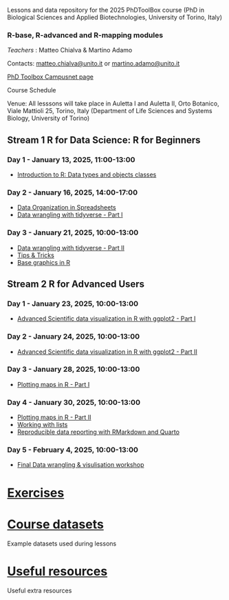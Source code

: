 Lessons and data repository for the 2025 PhDToolBox course (PhD in Biological Sciences and Applied Biotechnologies, University of Torino, Italy)

### R-base, R-advanced and R-mapping modules

*Teachers* : Matteo Chialva & Martino Adamo

Contacts: matteo.chialva@unito.it or martino.adamo@unito.it

[PhD Toolbox Campusnet page](https://dott-sbba.campusnet.unito.it/do/corsi.pl/Show?_id=1aqy)

Course Schedule

Venue: All lesssons will take place in Auletta I and Auletta II, Orto Botanico, Viale Mattioli 25, Torino, Italy (Department of Life Sciences and Systems Biology, University of Torino)

## Stream 1 R for Data Science: R for Beginners

### Day 1 - January 13, 2025, 11:00-13:00
- [Introduction to R: Data types and objects classes](https://github.com/mchialva/PhDToolbox2025/blob/main/Lessons%2FStream_1%2FLesson_1_%20RBasics.pdf)

### Day 2 - January 16, 2025, 14:00-17:00
- [Data Organization in Spreadsheets](
https://github.com/mchialva/PhDToolbox2025/blob/main/Lessons%2FStream_1%2FLesson_2_spreadsheets.pdf)
- [Data wrangling with tidyverse - Part I](https://github.com/mchialva/PhDToolbox2025/blob/main/Lessons/Stream_1/Lesson_2_data_wrangling.pdf)

### Day 3 - January 21, 2025, 10:00-13:00
- [Data wrangling with tidyverse - Part II](https://github.com/mchialva/PhDToolbox2025/blob/main/Lessons/Stream_1/Lesson_2_data_wrangling.pdf)
- [Tips & Tricks](https://github.com/mchialva/PhDToolbox2025/blob/main/Lessons/Stream_1/Lesson_3_tips.pdf)
- [Base graphics  in R](https://github.com/mchialva/PhDToolbox2025/blob/main/Lessons/Stream_1/Lesson_3_basegraphics.pdf)

## Stream 2 R for Advanced Users

### Day 1 - January 23, 2025, 10:00-13:00
- [Advanced Scientific data visualization in R with ggplot2 - Part I](https://github.com/mchialva/PhDToolbox2025/blob/main/Lessons/Stream_2/Lesson_1_ggplot2.pdf)

### Day 2 - January 24, 2025, 10:00-13:00
- [Advanced Scientific data visualization in R with ggplot2 - Part II](https://github.com/mchialva/PhDToolbox2025/blob/main/Lessons/Stream_2/Lesson_2_ggplot2.pdf)

### Day 3 - January 28, 2025, 10:00-13:00
- [Plotting maps in R - Part I](https://github.com/mchialva/PhDToolbox2025/blob/main/Lessons/Stream_2/Lesson_3_rmapping.pdf)

### Day 4 - January 30, 2025, 10:00-13:00
- [Plotting maps in R - Part II](https://github.com/mchialva/PhDToolbox2025/blob/main/Lessons/Stream_2/Lesson_4_rmapping.pdf)
- [Working with lists](https://github.com/mchialva/PhDToolbox2025/blob/main/Lessons/Stream_2/Lesson_3_lists.pdf)
- [Reproducible data reporting with RMarkdown and Quarto](https://github.com/mchialva/PhDToolbox2025/blob/main/Lessons/Stream_2/Lesson_3_rmarkdown.pdf)

### Day 5 - February 4, 2025, 10:00-13:00
- [Final Data wrangling & visulisation workshop](https://github.com/mchialva/PhDToolbox2025/tree/main/docs/Workshop/)

# [Exercises](https://mchialva.github.io/PhDToolbox2025/Exercises/)

# [Course datasets](https://github.com/mchialva/PhDToolbox2025/tree/main/Datasets/)
Example datasets used during lessons

# [Useful resources](https://github.com/mchialva/PhDToolbox2025/tree/main/resources/)
Useful extra resources

